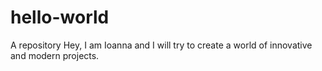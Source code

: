 # hello-world
A repository
Hey, 
I am Ioanna and I will try to create a world of innovative and modern projects.
